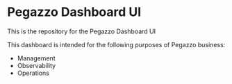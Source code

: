 # Pegazzo Dashboard UI

This is the repository for the Pegazzo Dashboard UI

This dashboard is intended for the following purposes of Pegazzo business:

- Management
- Observability
- Operations